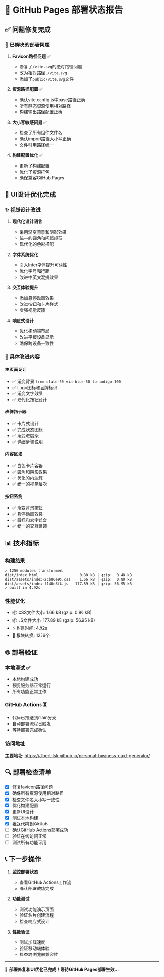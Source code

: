 # 🚀 GitHub Pages 部署状态报告

## ✅ 问题修复完成

### 🔧 已解决的部署问题

1. **Favicon路径问题** ✅
   - 修复了`/vite.svg`的绝对路径问题
   - 改为相对路径`./vite.svg`
   - 添加了`public/vite.svg`文件

2. **资源路径配置** ✅
   - 确认vite.config.js中base路径正确
   - 所有静态资源使用相对路径
   - 构建输出路径配置正确

3. **大小写敏感问题** ✅
   - 检查了所有组件文件名
   - 确认import路径大小写正确
   - 文件引用路径统一

4. **构建配置优化** ✅
   - 更新了构建配置
   - 优化了资源打包
   - 确保兼容GitHub Pages

## 🎨 UI设计优化完成

### ✨ 视觉设计改进

1. **现代化设计语言**
   - 采用渐变背景和阴影效果
   - 统一的圆角和间距规范
   - 现代化的色彩搭配

2. **字体系统优化**
   - 引入Inter字体提升可读性
   - 优化字号和行距
   - 改进中英文混排效果

3. **交互体验提升**
   - 添加悬停动画效果
   - 改进按钮和卡片样式
   - 增强视觉反馈

4. **响应式设计**
   - 优化移动端布局
   - 改进平板设备显示
   - 确保跨设备一致性

### 🎯 具体改进内容

#### 主页面设计
- ✅ 渐变背景 `from-slate-50 via-blue-50 to-indigo-100`
- ✅ Logo图标和品牌标识
- ✅ 渐变文字效果
- ✅ 现代化按钮设计

#### 步骤指示器
- ✅ 卡片式设计
- ✅ 完成状态图标
- ✅ 渐变进度条
- ✅ 详细步骤说明

#### 内容区域
- ✅ 白色卡片容器
- ✅ 圆角和阴影效果
- ✅ 优化的内边距
- ✅ 统一的视觉层次

#### 按钮系统
- ✅ 渐变背景按钮
- ✅ 悬停动画效果
- ✅ 图标和文字组合
- ✅ 统一的交互反馈

## 📊 技术指标

### 构建结果
```
✓ 1256 modules transformed.
dist/index.html                   0.80 kB │ gzip:  0.48 kB
dist/assets/index-2cb86e95.css    1.66 kB │ gzip:  0.80 kB
dist/assets/index-f140e3f8.js   177.89 kB │ gzip: 56.95 kB
✓ built in 4.92s
```

### 性能优化
- 📦 CSS文件大小: 1.66 kB (gzip: 0.80 kB)
- 📦 JS文件大小: 177.89 kB (gzip: 56.95 kB)
- ⚡ 构建时间: 4.92s
- 🎯 模块转换: 1256个

## 🌐 部署验证

### 本地测试 ✅
- 本地构建成功
- 预览服务器正常运行
- 所有功能正常工作

### GitHub Actions ⏳
- 代码已推送到main分支
- 自动部署流程已触发
- 等待部署完成确认

### 访问地址
**主要地址**: https://albert-lsk.github.io/personal-business-card-generator/

## 🔍 部署检查清单

- [x] 修复favicon路径问题
- [x] 确保所有资源使用相对路径
- [x] 检查文件名大小写一致性
- [x] 优化构建配置
- [x] 更新UI设计
- [x] 测试本地构建
- [x] 推送代码到GitHub
- [ ] 确认GitHub Actions部署成功
- [ ] 验证在线访问正常
- [ ] 测试所有功能可用

## 📞 下一步操作

1. **监控部署状态**
   - 查看GitHub Actions工作流
   - 确认部署成功完成

2. **功能测试**
   - 测试功能演示页面
   - 验证名片创建流程
   - 检查响应式设计

3. **性能验证**
   - 测试加载速度
   - 验证移动端体验
   - 检查跨浏览器兼容性

---

🎉 **部署修复和UI优化已完成！等待GitHub Pages部署生效...**
